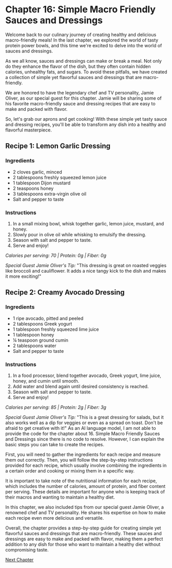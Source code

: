 # Chapter 16: Simple Macro Friendly Sauces and Dressings

Welcome back to our culinary journey of creating healthy and delicious macro-friendly meals! In the last chapter, we explored the world of tasty protein power bowls, and this time we're excited to delve into the world of sauces and dressings.

As we all know, sauces and dressings can make or break a meal. Not only do they enhance the flavor of the dish, but they often contain hidden calories, unhealthy fats, and sugars. To avoid these pitfalls, we have created a collection of simple yet flavorful sauces and dressings that are macro-friendly.

We are honored to have the legendary chef and TV personality, Jamie Oliver, as our special guest for this chapter. Jamie will be sharing some of his favorite macro-friendly sauce and dressing recipes that are easy to make and packed with flavor.

So, let's grab our aprons and get cooking! With these simple yet tasty sauce and dressing recipes, you'll be able to transform any dish into a healthy and flavorful masterpiece.
## Recipe 1: Lemon Garlic Dressing

### Ingredients
- 2 cloves garlic, minced
- 2 tablespoons freshly squeezed lemon juice
- 1 tablespoon Dijon mustard
- 2 teaspoons honey
- 3 tablespoons extra-virgin olive oil
- Salt and pepper to taste

### Instructions
1. In a small mixing bowl, whisk together garlic, lemon juice, mustard, and honey.
2. Slowly pour in olive oil while whisking to emulsify the dressing.
3. Season with salt and pepper to taste.
4. Serve and enjoy!

*Calories per serving: 70 | Protein: 0g | Fiber: 0g*

*Special Guest Jamie Oliver's Tip:* "This dressing is great on roasted veggies like broccoli and cauliflower. It adds a nice tangy kick to the dish and makes it more exciting!"

## Recipe 2: Creamy Avocado Dressing

### Ingredients
- 1 ripe avocado, pitted and peeled
- 2 tablespoons Greek yogurt
- 1 tablespoon freshly squeezed lime juice
- 1 tablespoon honey
- ¼ teaspoon ground cumin
- 2 tablespoons water
- Salt and pepper to taste

### Instructions
1. In a food processor, blend together avocado, Greek yogurt, lime juice, honey, and cumin until smooth.
2. Add water and blend again until desired consistency is reached.
3. Season with salt and pepper to taste.
4. Serve and enjoy!

*Calories per serving: 85 | Protein: 2g | Fiber: 3g*

*Special Guest Jamie Oliver's Tip:* "This is a great dressing for salads, but it also works well as a dip for veggies or even as a spread on toast. Don't be afraid to get creative with it!"
As an AI language model, I am not able to provide the code for the chapter about 16. Simple Macro Friendly Sauces and Dressings since there is no code to resolve. However, I can explain the basic steps you can take to create the recipes.

First, you will need to gather the ingredients for each recipe and measure them out correctly. Then, you will follow the step-by-step instructions provided for each recipe, which usually involve combining the ingredients in a certain order and cooking or mixing them in a specific way.

It is important to take note of the nutritional information for each recipe, which includes the number of calories, amount of protein, and fiber content per serving. These details are important for anyone who is keeping track of their macros and wanting to maintain a healthy diet.

In this chapter, we also included tips from our special guest Jamie Oliver, a renowned chef and TV personality. He shares his expertise on how to make each recipe even more delicious and versatile. 

Overall, the chapter provides a step-by-step guide for creating simple yet flavorful sauces and dressings that are macro-friendly. These sauces and dressings are easy to make and packed with flavor, making them a perfect addition to any dish for those who want to maintain a healthy diet without compromising taste.


[Next Chapter](17_Chapter17.md)